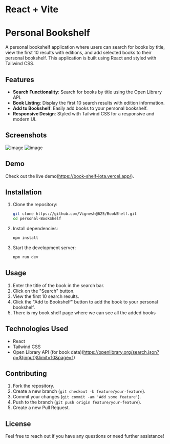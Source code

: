 # React + Vite

# Personal Bookshelf

A personal bookshelf application where users can search for books by title, view the first 10 results with editions, and add selected books to their personal bookshelf. This application is built using React and styled with Tailwind CSS.

## Features

- **Search Functionality**: Search for books by title using the Open Library API.
- **Book Listing**: Display the first 10 search results with edition information.
- **Add to Bookshelf**: Easily add books to your personal bookshelf.
- **Responsive Design**: Styled with Tailwind CSS for a responsive and modern UI.

## Screenshots

![image](https://github.com/Vigneshreddy625/BookShelf/assets/113472156/6d04de8f-5808-44a5-8dc0-1caa8b736f29)
![image](https://github.com/Vigneshreddy625/BookShelf/assets/113472156/43b814bb-fbfc-4bf8-8056-c77e23602020)



## Demo

Check out the live demo(https://book-shelf-iota.vercel.app/).

## Installation

1. Clone the repository:
    ```sh
    git clone https://github.com/Vignesh@625/BookShelf.git
    cd personal-BookShelf
    ```

2. Install dependencies:
    ```sh
    npm install
    ```

3. Start the development server:
    ```sh
    npm run dev
    ```


## Usage

1. Enter the title of the book in the search bar.
2. Click on the "Search" button.
3. View the first 10 search results.
4. Click the "Add to Bookshelf" button to add the book to your personal bookshelf.
5. There is my book shelf page where we can see all the added books

## Technologies Used

- React
- Tailwind CSS
- Open Library API (for book data)(https://openlibrary.org/search.json?q=${input}&limit=10&page=1)


## Contributing

1. Fork the repository.
2. Create a new branch (`git checkout -b feature/your-feature`).
3. Commit your changes (`git commit -am 'Add some feature'`).
4. Push to the branch (`git push origin feature/your-feature`).
5. Create a new Pull Request.

## License

Feel free to reach out if you have any questions or need further assistance!



